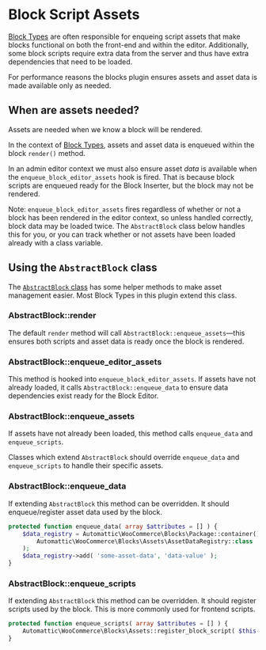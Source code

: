 # Block Script Assets

[Block Types](https://github.com/woocommerce/woocommerce-gutenberg-products-block/tree/main/src/BlockTypes) are often responsible for enqueing script assets that make blocks functional on both the front-end and within the editor. Additionally, some block scripts require extra data from the server and thus have extra dependencies that need to be loaded.

For performance reasons the blocks plugin ensures assets and asset data is made available only as needed.

## When are assets needed?

Assets are needed when we know a block will be rendered. 

In the context of [Block Types](https://github.com/woocommerce/woocommerce-gutenberg-products-block/tree/main/src/BlockTypes), assets and asset data is enqueued within the block `render()` method.

In an admin editor context we must also ensure asset *data* is available when the `enqueue_block_editor_assets` hook is fired. That is because block scripts are enqueued ready for the Block Inserter, but the block may not be rendered. 

Note: `enqueue_block_editor_assets` fires regardless of whether or not a block has been rendered in the editor context, so unless handled correctly, block data may be loaded twice. The `AbstractBlock` class below handles this for you, or you can track whether or not assets have been loaded already with a class variable.

## Using the `AbstractBlock` class

The [`AbstractBlock` class](https://github.com/woocommerce/woocommerce-gutenberg-products-block/blob/main/src/BlockTypes/AbstractBlock.php) has some helper methods to make asset management easier. Most Block Types in this plugin extend this class.

### AbstractBlock::render

The default `render` method will call `AbstractBlock::enqueue_assets`—this ensures both scripts and asset data is ready once the block is rendered.

### AbstractBlock::enqueue_editor_assets

This method is hooked into `enqueue_block_editor_assets`. If assets have not already loaded, it calls `AbstractBlock::enqueue_data` to ensure data dependencies exist ready for the Block Editor.

### AbstractBlock::enqueue_assets

If assets have not already been loaded, this method calls `enqueue_data` and `enqueue_scripts`. 

Classes which extend `AbstractBlock` should override `enqueue_data` and `enqueue_scripts` to handle their specific assets.

### AbstractBlock::enqueue_data

If extending `AbstractBlock` this method can be overridden. It should enqueue/register asset data used by the block. 

```php
protected function enqueue_data( array $attributes = [] ) {
    $data_registry = Automattic\WooCommerce\Blocks\Package::container()->get(
        Automattic\WooCommerce\Blocks\Assets\AssetDataRegistry::class
    );
    $data_registry->add( 'some-asset-data', 'data-value' );
}
```

### AbstractBlock::enqueue_scripts

If extending `AbstractBlock` this method can be overridden. It should register scripts used by the block. This is more commonly used for frontend scripts.

```php
protected function enqueue_scripts( array $attributes = [] ) {
    Automattic\WooCommerce\Blocks\Assets::register_block_script( $this->block_name . '-frontend', $this->block_name . '-block-frontend' );
}
```
